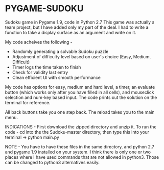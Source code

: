 # PYGAME-SUDOKU
Sudoku game in Pygame 1.9, code in Python 2.7
This game was actually a team project, but I have added only my part of the deal.
I had to write a function to take a display surface as an argument and write on it. 

My code acheives the following - 
* Randomly generating a solvable Sudoku puzzle
* Adjustment of difficulty level based on user's choice (Easy, Medium, Difficult)
* Timer logs the time taken to finish
* Check for validity last entry
* Clean efficient UI with smooth performance

My code has options for easy, medium and hard level, a timer, an evaluate button (which works only after you have filled in all 
                                                                                  cells), and mouseclick selection and
                                                                                  num-key based input.
The code prints out the solution on the terminal for reference.

All back buttons take you one step back. The reload takes you to the main menu.

INDICATIONS - 
First download the zipped directory and unzip it.
To run the code - cd into the the Sudoku-master directory, then
type this into your terminal -> python main.py

NOTE - You have to have these files in the same directory, and python 2.7 and pygame 1.9 installed on your system.
        I think there is only one or two places where I have used commands that are not allowed in python3. Those can be changed to python3 alternatives easily. 
